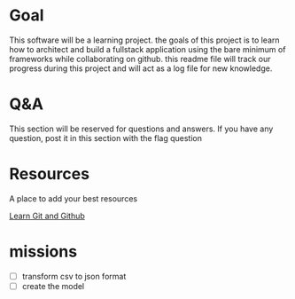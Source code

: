 # Goal

This software will be a learning project.
the goals of this project is to learn how to architect and build a fullstack application using
the bare minimum of frameworks while collaborating on github.
this readme file will track our progress during this project and will act as a log file for new knowledge.

# Q&A

This section will be reserved for questions and answers.
If you have any question, post it in this section with the flag question

# Resources

A place to add your best resources

[Learn Git and Github](https://www.youtube.com/watch?v=3FKrszHcIsA&ab_channel=BogdanStashchuk)

# missions

- [ ] transform csv to json format
- [ ] create the model

